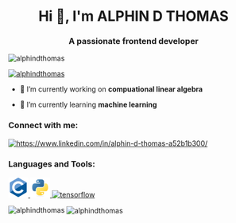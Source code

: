 <h1 align="center">Hi 👋, I'm ALPHIN D THOMAS</h1>
<h3 align="center">A passionate frontend developer</h3>

<p align="left"> <img src="https://komarev.com/ghpvc/?username=alphindthomas&label=Profile%20views&color=0e75b6&style=flat" alt="alphindthomas" /> </p>

<p align="left"> <a href="https://github.com/ryo-ma/github-profile-trophy"><img src="https://github-profile-trophy.vercel.app/?username=alphindthomas" alt="alphindthomas" /></a> </p>

- 🔭 I’m currently working on **compuational linear algebra**

- 🌱 I’m currently learning **machine learning**

<h3 align="left">Connect with me:</h3>
<p align="left">
<a href="https://linkedin.com/in/https://www.linkedin.com/in/alphin-d-thomas-a52b1b300/" target="blank"><img align="center" src="https://raw.githubusercontent.com/rahuldkjain/github-profile-readme-generator/master/src/images/icons/Social/linked-in-alt.svg" alt="https://www.linkedin.com/in/alphin-d-thomas-a52b1b300/" height="30" width="40" /></a>
</p>

<h3 align="left">Languages and Tools:</h3>
<p align="left"> <a href="https://www.cprogramming.com/" target="_blank" rel="noreferrer"> <img src="https://raw.githubusercontent.com/devicons/devicon/master/icons/c/c-original.svg" alt="c" width="40" height="40"/> </a> <a href="https://www.python.org" target="_blank" rel="noreferrer"> <img src="https://raw.githubusercontent.com/devicons/devicon/master/icons/python/python-original.svg" alt="python" width="40" height="40"/> </a> <a href="https://www.tensorflow.org" target="_blank" rel="noreferrer"> <img src="https://www.vectorlogo.zone/logos/tensorflow/tensorflow-icon.svg" alt="tensorflow" width="40" height="40"/> </a> </p>

<p><img align="left" src="https://github-readme-stats.vercel.app/api/top-langs?username=alphindthomas&show_icons=true&locale=en&layout=compact" alt="alphindthomas" /></p>

<p>&nbsp;<img align="center" src="https://github-readme-stats.vercel.app/api?username=alphindthomas&show_icons=true&locale=en" alt="alphindthomas" /></p>

